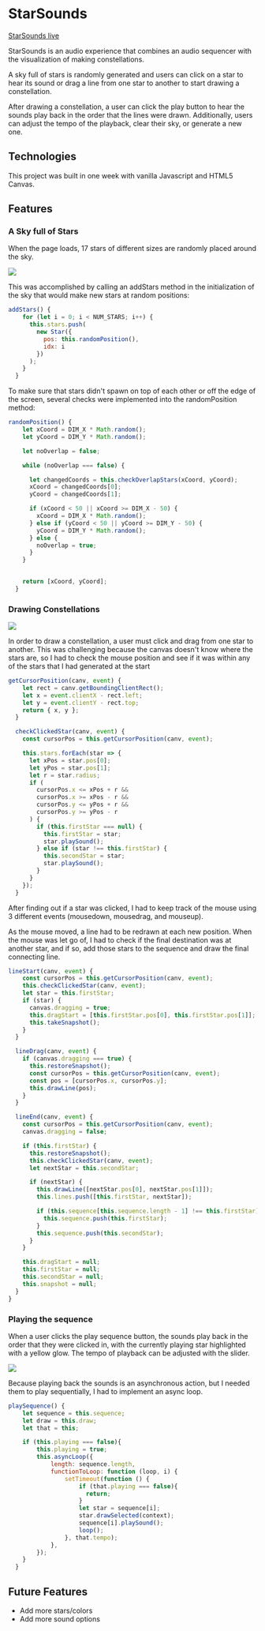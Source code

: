 # StarSounds

[StarSounds live](https://sam-mcclure.github.io/SoundStars/)

StarSounds is an audio experience that combines an audio sequencer with the visualization of making constellations. 

A sky full of stars is randomly generated and users can click on a star to hear its sound or drag a line from one star to another to start drawing a constellation.

After drawing a constellation, a user can click the play button to hear the sounds play back in the order that the lines were drawn. Additionally, users can adjust the tempo of the playback, clear their sky, or generate a new one.

## Technologies

This project was built in one week with vanilla Javascript and HTML5 Canvas.

## Features

### A Sky full of Stars

When the page loads, 17 stars of different sizes are randomly placed around the sky. 

![](images/sky.png)

This was accomplished by calling an addStars method in the initialization of the sky that would make new stars at random positions: 

```js
addStars() {
    for (let i = 0; i < NUM_STARS; i++) {
      this.stars.push(
        new Star({
          pos: this.randomPosition(),
          idx: i
        })
      );
    }
  }
```

To make sure that stars didn't spawn on top of each other or off the edge of the screen, several checks were implemented into the randomPosition method:

```js
randomPosition() {
    let xCoord = DIM_X * Math.random();
    let yCoord = DIM_Y * Math.random();

    let noOverlap = false;

    while (noOverlap === false) {

      let changedCoords = this.checkOverlapStars(xCoord, yCoord);
      xCoord = changedCoords[0];
      yCoord = changedCoords[1];

      if (xCoord < 50 || xCoord >= DIM_X - 50) {
        xCoord = DIM_X * Math.random();
      } else if (yCoord < 50 || yCoord >= DIM_Y - 50) {
        yCoord = DIM_Y * Math.random();
      } else {
        noOverlap = true;
      }
    }
    

    return [xCoord, yCoord];
  }
```

### Drawing Constellations

![](images/constellation.gif)

In order to draw a constellation, a user must click and drag from one star to another. This was challenging because the canvas doesn't know where the stars are, so I had to check the mouse position and see if it was within any of the stars that I had generated at the start

```js
getCursorPosition(canv, event) {
    let rect = canv.getBoundingClientRect();
    let x = event.clientX - rect.left;
    let y = event.clientY - rect.top;
    return { x, y };
  }

  checkClickedStar(canv, event) {
    const cursorPos = this.getCursorPosition(canv, event);

    this.stars.forEach(star => {
      let xPos = star.pos[0];
      let yPos = star.pos[1];
      let r = star.radius;
      if (
        cursorPos.x <= xPos + r &&
        cursorPos.x >= xPos - r &&
        cursorPos.y <= yPos + r &&
        cursorPos.y >= yPos - r
      ) {
        if (this.firstStar === null) {
          this.firstStar = star;
          star.playSound();
        } else if (star !== this.firstStar) {
          this.secondStar = star;
          star.playSound();
        }
      }
    });
  }
```

After finding out if a star was clicked, I had to keep track of the mouse using 3 different events (mousedown, mousedrag, and mouseup). 

As the mouse moved, a line had to be redrawn at each new position. When the mouse was let go of, I had to check if the final destination was at another star, and if so, add those stars to the sequence and draw the final connecting line.

```js
lineStart(canv, event) {
    const cursorPos = this.getCursorPosition(canv, event);
    this.checkClickedStar(canv, event);
    let star = this.firstStar;
    if (star) {
      canvas.dragging = true;
      this.dragStart = [this.firstStar.pos[0], this.firstStar.pos[1]];
      this.takeSnapshot();
    }
  }

  lineDrag(canv, event) {
    if (canvas.dragging === true) {
      this.restoreSnapshot();
      const cursorPos = this.getCursorPosition(canv, event);
      const pos = [cursorPos.x, cursorPos.y];
      this.drawLine(pos);
    }
  }

  lineEnd(canv, event) {
    const cursorPos = this.getCursorPosition(canv, event);
    canvas.dragging = false;

    if (this.firstStar) {
      this.restoreSnapshot();
      this.checkClickedStar(canv, event);
      let nextStar = this.secondStar;

      if (nextStar) {
        this.drawLine([nextStar.pos[0], nextStar.pos[1]]);
        this.lines.push([this.firstStar, nextStar]);

        if (this.sequence[this.sequence.length - 1] !== this.firstStar) {
          this.sequence.push(this.firstStar);
        }
        this.sequence.push(this.secondStar);
      }
    }

    this.dragStart = null;
    this.firstStar = null;
    this.secondStar = null;
    this.snapshot = null;
  }
}
  ```

### Playing the sequence

When a user clicks the play sequence button, the sounds play back in the order that they were clicked in, with the currently playing star highlighted with a yellow glow. The tempo of playback can be adjusted with the slider.

![](images/sequence.gif)

Because playing back the sounds is an asynchronous action, but I needed them to play sequentially, I had to implement an async loop.

```js
playSequence() {
    let sequence = this.sequence;
    let draw = this.draw;
    let that = this;

    if (this.playing === false){
        this.playing = true;
        this.asyncLoop({
            length: sequence.length,
            functionToLoop: function (loop, i) {
                setTimeout(function () {
                    if (that.playing === false){
                      return;
                    }
                    let star = sequence[i];
                    star.drawSelected(context);
                    sequence[i].playSound();
                    loop();
                }, that.tempo);
            },
        });
    } 
  }
```

## Future Features

* Add more stars/colors
* Add more sound options
